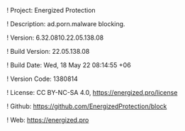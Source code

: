 ! Project: Energized Protection

! Description: ad.porn.malware blocking.

! Version: 6.32.0810.22.05.138.08

! Build Version: 22.05.138.08

! Build Date: Wed, 18 May 22 08:14:55 +06

! Version Code: 1380814

! License: CC BY-NC-SA 4.0, https://energized.pro/license

! Github: https://github.com/EnergizedProtection/block

! Web: https://energized.pro

